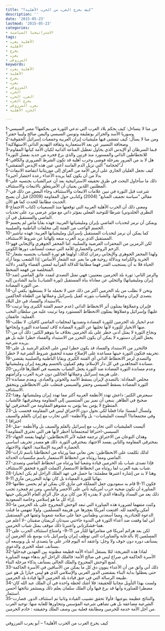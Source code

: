 ```yaml
---
title: "كيف يخرج العرب من الحرب الأهلية؟"
description: ''
date: '2015-05-23'
lastmod: '2015-05-23'
categories:
- الاستراتيجيا السياسية
tags:
- الأهلية يعرب
- الأهلية
- يخرج
- يعرب
- المرزوقي
keywords:
- الأهلية يعرب
- الأهلية
- يخرج
- يعرب
- المرزوقي
- الحرب
- العرب الحرب
- يخرج العرب
- يعرب المرزوقي
- الحرب الأهلية

---
```

1-من منا لا يتساءل: كيف يحكم بلاد العرب التي تدعي الثورة من يحكمها؟ مصر السيسي وسوريا الأسد والجزائر بوتفليقة وتونس السبسي واليمن صالح وليبيا حفتر؟  
2-ومن منا لا يسأل: كيف تتفشى فيها مليشيات إيران العربية وجمعيات إسرائيل الحقوقية وصحافة التسيير عن بعد الاستعمارية وثقافة التهديم الذاتي الاستهلاكية؟  
3-فـما السرطان أو الإيدس الذي يحاول تعطيل المناعة الذاتية لكيان الأمة كيانها المقاوم للانحطاطين الذاتي والمستورد منذ قرنين والذي بزغ فجره من جديد بفضل الثورة؟  
4-هل لا بد من المرور بمرحلة فوضى وحرب أهلية قد تكون الشرط الضروري والكافي لـ”لحجامة” التي تزيل الدم الفاسد أعني عين هذه الإيدس المتفشي؟  
5-كيف نجعل الغليان الجاري على أرض الأمة من العراق إلى موريتانيا انتفاضة الانبعاث بدلا من أن يكون كما يريده الأعداء رعدة احتضار أخيرة؟  
6-ذلك ما سأحاول البحث في طرق تحقيقه الاستراتيجية بعد أن عبرالشباب بجنسيه على المطلبين اللذين يعنيان أن الأمريتعلق بالانبعاث والاستئناف.  
7-شرعت قبل الثورة في تبين علامات الانبعاث والاستئناف وجاء البعض من ذلك في مقالي “سياسة تجفيف المنابع” (2004) وكتابـي حول المقاومة (2009) قبل أن يصبح الحديث مطابقا للحدث كما هو الآن.  
8-ومعنى ذلك أن الحرب الأهلية العربية التي توقعتها منذ السبعينات (كتاب الاجتماع النظري الخلدوني) شرطا للتوحيد الفعلي بمؤثر ذاتي مع مؤثر عرضي يرد على تحديات الماضي والمستقبل في آن.  
9-ويمكن أن نرمز لتحديات الماضي بإيران ومليشياتها العربية: فهذه بقايا ماض لم يحسم الحسم الواجب من الفتنة إلى مخلفات الباطنية والصليبية.  
10-كما يمكن أن نرمز لتحديات المستقبل بإسرائيل ومليشياتها العربية: فهذه تباشير المستقبل الذي يريد الغرب منعه بإلهائنا عن شروط الاستئناف.  
11-لكن الرمزين من المحفزات العرضية والسلبية. أما المحفز الجوهري والإيجابي فهو الزخم الروحي والحضاري للأمة التي تنبعث لتستأنف دورها الكوني.  
12-ولهذا المحفز الجوهري والإيجابي رمزان كذلك: أولهما هو ثورة الشباب بجنسيه بشعار الحرية والكرامة وبدلالة روحية هي ما يعبر عنه الشعار الأساس: إذا الشعب يوما أراد الحياة فلا بد أن يستجيب القدر فهما مطابقا للدلالة القرآنية لمعنى القضاء والقدر دلالته المتخلصة من فهمه المنحط.  
13-والرمز الثاني: ثورة بلد الحرمين بمعنيين: فهي تمثل التصدي لتمدد عائق الماضي (ضد إيران ومليشياتها) والتخلي عن معاداة بناة المستقبل (ثورة الشباب) بتأييد الشادين إليه من الثورة المضادة.  
14-ونحن لا نطلب من بلد الحرمين أكثر من ذلك حتى لا نحمله ما لا يستطيع: يكفي أن يتصدى لإيران وعملائها. والشباب بثورته كفيل بإسرائيل وعملائها من الطغاة الحاكمين بالاستبداد والفساد في جل البلاد.  
15-فإيران وعملاؤها يمثلون أثر الانحطاط الذاتي (عدم حسم الفتنة الكبرى وما ترتبت عليها) وإسرائيل وعملاؤها يمثلون الانحطاط المستورد وما ترتبت عليه من سلطان النخب العملية: عائفقان.  
16-عدم انحياز بلد الحرمين للثورة المضادة وتصديها لمخلفات الماضي كافيان. لا نطلب منها الانحياز للثورة لأنها تخليها عن الثورة المضادة كاف لمساعدة الثورة وإنجاحها.  
17-ونجاح الثورة لا يمثل أدنى خطر على بلد الحرمين بخلاف ما يتوهم الكثير: ذلك أن من يجعل القرآن دستوره لا يمكن أن يكون التحرر من الاستبداد والفساد خطرا عليه بل هو يزيده شرعية.  
18-فالتحرر من الاستبداد والفساد قد يكون خطرا ليس على الحكم الرشيد بل على تحريفه فتكون الثورة حينها مساعدة على الإصلاح مفيدة لتحقيق شروط الشرعية لا خطرا.  
19-والتصدي لرمز الانحطاط الذاتي أي الفتنة الكبرى وبقايا الباطنية والصليبية يقتضي مساندة المجاهدين في كل دار الإسلام: وهم كفيلون بالحسم وهزيمة إيران ومليشياتها.  
20-وعدم مساندة الثورة المضادة ضد الثورة يجعل الشباب بجنسيه في أقطارها قادرين على هزيمة إسرائيل وعملائها الحائلين دون حرية العرب وكرامتهم.  
21-مخلص المعادلة: بالتصدي لإيران يسقط الأسد والحوثي والعبادي. وبعدم مساندة الثورة المضادة يسقط السيسي وحفتر والسبسي فنتغلب على الانحطاطين ويتحقق الاستئناف.  
22-سيعترض الكثير: داعش تهدد الأنظمة العربية أكثر مما تهدد إيران ومليشياتها. وهذا صحيح في الظاهر. ينبغي أن نميز بين المنتسبين إلى المقاومة ومخترقيها: فالشباب المتطوع لا يؤمن بما يؤمن به مشوهو المقاومة من المخترقين لها.  
23-ولنسأل أنفسنا: ماذا فعلنا لكي نحول دون الاختراق ليس في المقاومة فحسب بل وفي مجتمعاتنا؟ أليست المليشيات- بل والأنظمة- التي تحارب مع إيران بالقلم والسيف اختراقا ؟  
24-أليست المليشيات التي تحارب مع إسرائيل بالقلم والسيف بل والأنظمة -مثل السيسي-اختراقا لمجتمعاتنا أخطر لأنها هي التي تخترق المقاومة؟  
25-وهذان النوعان من الاختراق ترجمة فعلية لأثر الانحطاطين: أولهما يفسد الجهاد بمخترقي المقاومة والثاني يفسد الاجتهاد بمخترقي الثورة. ذلك هو مصدر تحريف أساسي الحضارة العربية الإسلامية: الجهاد والاجتهاد.  
26-لذلك تكلمت على الانحطاطين: نحن نعاني مما ورثناه من انحطاطنا باسم ثارات الماضي ومما روثناه من انحطاط الاستعمار باسم مكتسبات الحداثة.  
27-فإذا تصدى شباب بلد الحرمين قيادة وشعبا لما ورثناه من انحطاط الماضي وتصدى شباب بقية العرب لما روثناه من انحطاط الاستعمار اكتملت الثورة فتحقق الاستئناف.  
28-وهنا لا بد من إشارة اعتبرها مطمئنة: ما حصل في عهد الملك الراحل لم يكن انحيازا نهائيا للثورة المضادة بل كان نهاية التحررمن مآزق 11-9.  
29-فكون 11-9 قام به سعوديون جعل المملكة في مأزق كان يمكن لو لم يحسن نظامها المناورة أن تكون ضحية حرب أمريكية تأتي على الأخضر واليابس. ومن ثم فمجرد تجنب ذلك يعد من السداد والدهاء الذي لا يقدره إلا من كان يرى حال الرأي العام الأمريكي حينها إزاء كل ما هو إسلامي وخاصة السعودية.  
30-وكنت متفهما لضرورة هذه المناورة التي تبعد الوحش المجروح على بلد الحرمين ما أمكن.والحمد لله. اقتنعت أمريكا بعجزها عن هزيمة المسلمين. ولولا تفهمي ما قبلت الدعوة للجنادرية. ومما أسعدني وطمأنني حقا على سلامة شعوبنا وثقتها في المستقبل أني لما وقفت ضد أعداء الثورة في الندوة جاءتني سيدتان كريمتان منقبتان -لا أعلم من هما-فشكرتاني واعتبرتا ذلك موقف يمثل شباب الحرمين.  
31-لكن بعد هزائم أمريكا في مغامراتها للثأر من 11-9- وامتناع استئناف الحرب على المسلمين إلا بالدعاية والمناورات التي توظف إيران وإسرائيل بات بوسع بلد الحرمين أن يستأنف دوره دون خوف ولا وجل: واعتقد أنه اليوم قادر على ما يتصدى له بل وبوسعه أن يستأنف عمله الخيري والدعوي.  
32-لماذا هذه التعريجة: لئلا يستغل أعداء الأمة قطيعة مظنونة بين العهدين فيدخلوا الأسرة الحاكمة في صراع ليس في صالح الأمة: فالملك الراحل أتم بدهاء مهمة المناورة لمنع الوحش المجروح والملك الحالي يستأنف بذكاء مرحلة البناء.  
33-ذلك أني واثق من أن الأعداء ينوون دق كل ما يمكن من الأسافين في الأسرة الحاكمة حتى يعطلوا بداية البناء بمقتضى الدور العربي والإسلامي الذي هو ليس خيارا بل هو عين طبيعة الرسالة التي في عنق قيادة بلد الحرمين لأنها قيادة بلد الحرمين.  
34-ولست بهذا التأويل مجانبا للحقيقة: فلا أشك لحظة واحدة في أن الملك عبد الله كان مضطرا للمناورة وأنها قد برع فيها وأن الملك سلمان يعلم ذلك ويستثمر نتائجها أحسن استثمار.  
35-والنتائج عظيمة بنوعيها: فأولا تحقق تشبيب القيادة وثانيا تم استئناف الدور. فصارت الشرعية مضاعفة بل هي تضاهي شرعية المؤسس وتتجاوزها للغاية منها: توحيد العرب من أجل الأمة خدمة للحرمين ومطابقة فعلية بين وصف الملك وحقيقته : خادم الحرمين.

---

كيف يخرج العرب من الحرب الأهلية؟ – أبو يعرب المرزوقي

###